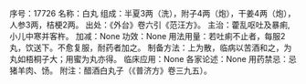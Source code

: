 序号：17726
名称：白丸
组成：半夏3两（洗），附子4两（炮），干姜4两（炮），人参3两，桔梗2两。
出处：《外台》卷六引《范汪方》。
主治：藿乱呕吐及暴痢,小儿中寒并客杵。
加减：None
功效：None
用法用量：若吐痢不止者，每服2丸，饮送下。不愈复服，耐药者加之。
制备方法：上为散，临病以苦酒和之，为丸如梧桐子大；用蜜为丸亦得。
临床应用：None
各家论述：None
用药禁忌：忌猪羊肉、饧。
附注：醋酒白丸子（《普济方》卷三九五）。
